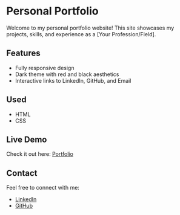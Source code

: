 # Personal Portfolio
Welcome to my personal portfolio website! This site showcases my projects, skills, and experience as a [Your Profession/Field].
## Features
- Fully responsive design
- Dark theme with red and black aesthetics
- Interactive links to LinkedIn, GitHub, and Email
## Used
- HTML
- CSS
## Live Demo
Check it out here: [Portfolio](https://taha2053.github.io/ATK-LOG.github.io/)
## Contact
Feel free to connect with me:
- [LinkedIn](https://www.linkedin.com/in/al-mouthana-taha-khalfallah-841237261/)
- [GitHub](https://github.com/Taha2053)
